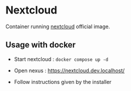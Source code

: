 # Nextcloud

Container running [nextcloud](https://hub.docker.com/_/nextcloud) official image.

## Usage with docker

* Start nextcloud : `docker compose up -d`

* Open nexus : https://nextcloud.dev.localhost/

* Follow instructions given by the installer


